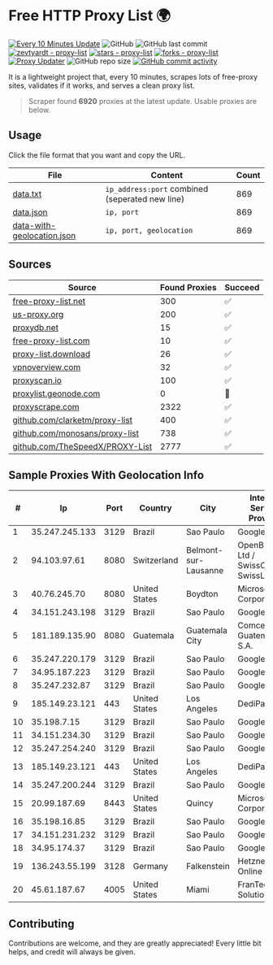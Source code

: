 
# Free HTTP Proxy List 🌍

[![Every 10 Minutes Update](https://github.com/mertguvencli/http-proxy-list/actions/workflows/main.yml/badge.svg?branch=main)](https://github.com/mertguvencli/http-proxy-list/actions/workflows/main.yml)
![GitHub](https://img.shields.io/github/license/mertguvencli/http-proxy-list)
![GitHub last commit](https://img.shields.io/github/last-commit/mertguvencli/http-proxy-list)
[![zevtyardt - proxy-list](https://img.shields.io/static/v1?label=zevtyardt&message=proxy-list&color=blue&logo=github)](https://github.com/zevtyardt/proxy-list "Go to GitHub repo")
[![stars - proxy-list](https://img.shields.io/github/stars/zevtyardt/proxy-list?style=social)](https://github.com/zevtyardt/proxy-list)
[![forks - proxy-list](https://img.shields.io/github/forks/zevtyardt/proxy-list?style=social)](https://github.com/zevtyardt/proxy-list)
[![Proxy Updater](https://github.com/zevtyardt/proxy-list/workflows/Proxy%20Updater/badge.svg)](https://github.com/zevtyardt/proxy-list/actions?query=workflow:"Proxy+Updater")
![GitHub repo size](https://img.shields.io/github/repo-size/zevtyardt/proxy-list)
[![GitHub commit activity](https://img.shields.io/github/commit-activity/m/zevtyardt/proxy-list?logo=commits)](https://github.com/zevtyardt/proxy-list/commits/main)

It is a lightweight project that, every 10 minutes, scrapes lots of free-proxy sites, validates if it works, and serves a clean proxy list.

> Scraper found **6920** proxies at the latest update. Usable proxies are below.

## Usage

Click the file format that you want and copy the URL.

|File|Content|Count|
|----|-------|-----|
|[data.txt](https://raw.githubusercontent.com/mertguvencli/http-proxy-list/main/proxy-list/data.txt)|`ip_address:port` combined (seperated new line)|869|
|[data.json](https://raw.githubusercontent.com/mertguvencli/http-proxy-list/main/proxy-list/data.json)|`ip, port`|869|
|[data-with-geolocation.json](https://raw.githubusercontent.com/mertguvencli/http-proxy-list/main/proxy-list/data-with-geolocation.json)|`ip, port, geolocation`|869|

## Sources

|Source|Found Proxies|Succeed|
|------|-------------|-------|
|[free-proxy-list.net](https://free-proxy-list.net)|300|✅|
|[us-proxy.org](https://www.us-proxy.org)|200|✅|
|[proxydb.net](http://proxydb.net)|15|✅|
|[free-proxy-list.com](https://free-proxy-list.com/?page=&port=&type%5B%5D=http&type%5B%5D=https&up_time=0&search=Search)|10|✅|
|[proxy-list.download](https://www.proxy-list.download/HTTP)|26|✅|
|[vpnoverview.com](https://vpnoverview.com/privacy/anonymous-browsing/free-proxy-servers)|32|✅|
|[proxyscan.io](https://www.proxyscan.io)|100|✅|
|[proxylist.geonode.com](https://proxylist.geonode.com/api/proxy-list?limit=300&page=1&sort_by=lastChecked&sort_type=desc&protocols=http,https)|0|🚫|
|[proxyscrape.com](https://api.proxyscrape.com/v2/?request=displayproxies&protocol=http&timeout=10000&country=all&ssl=all&anonymity=all)|2322|✅|
|[github.com/clarketm/proxy-list](https://raw.githubusercontent.com/clarketm/proxy-list/master/proxy-list-raw.txt)|400|✅|
|[github.com/monosans/proxy-list](https://raw.githubusercontent.com/monosans/proxy-list/main/proxies/http.txt)|738|✅|
|[github.com/TheSpeedX/PROXY-List](https://raw.githubusercontent.com/TheSpeedX/PROXY-List/master/http.txt)|2777|✅|


## Sample Proxies With Geolocation Info

|#|Ip|Port|Country|City|Internet Service Provider|
|-|--|----|-------|----|-------------------------|
|1|35.247.245.133|3129|Brazil|Sao Paulo|Google LLC|
|2|94.103.97.61|8080|Switzerland|Belmont-sur-Lausanne|OpenBusiness Ltd / SwissCenter / SwissLink|
|3|40.76.245.70|8080|United States|Boydton|Microsoft Corporation|
|4|34.151.243.198|3129|Brazil|Sao Paulo|Google LLC|
|5|181.189.135.90|8080|Guatemala|Guatemala City|Comcel Guatemala S.A.|
|6|35.247.220.179|3129|Brazil|Sao Paulo|Google LLC|
|7|34.95.187.223|3129|Brazil|Sao Paulo|Google LLC|
|8|35.247.232.87|3129|Brazil|Sao Paulo|Google LLC|
|9|185.149.23.121|443|United States|Los Angeles|DediPath|
|10|35.198.7.15|3129|Brazil|Sao Paulo|Google LLC|
|11|34.151.234.30|3129|Brazil|Sao Paulo|Google LLC|
|12|35.247.254.240|3129|Brazil|Sao Paulo|Google LLC|
|13|185.149.23.121|443|United States|Los Angeles|DediPath|
|14|35.247.200.244|3129|Brazil|Sao Paulo|Google LLC|
|15|20.99.187.69|8443|United States|Quincy|Microsoft Corporation|
|16|35.198.16.85|3129|Brazil|Sao Paulo|Google LLC|
|17|34.151.231.232|3129|Brazil|Sao Paulo|Google LLC|
|18|34.95.174.37|3129|Brazil|Sao Paulo|Google LLC|
|19|136.243.55.199|3128|Germany|Falkenstein|Hetzner Online GmbH|
|20|45.61.187.67|4005|United States|Miami|FranTech Solutions|



## Contributing

Contributions are welcome, and they are greatly appreciated! Every
little bit helps, and credit will always be given.

